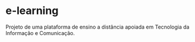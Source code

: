 # e-learning
Projeto de uma plataforma de ensino a distância apoiada em Tecnologia da Informação e Comunicação.
